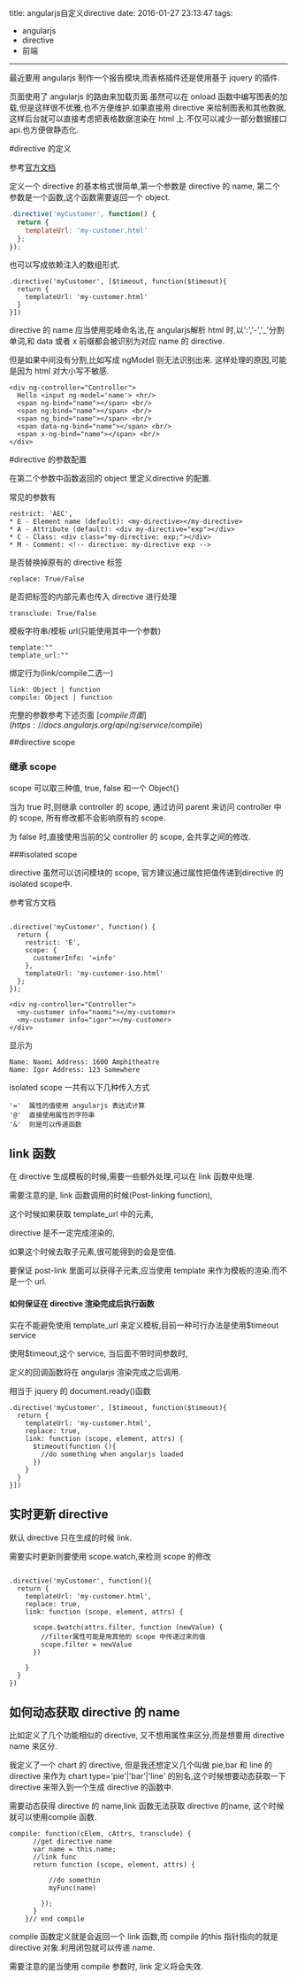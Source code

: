 title: angularjs自定义directive
date: 2016-01-27 23:13:47
tags:
- angularjs
- directive
- 前端
---

最近要用 angularjs 制作一个报告模块,而表格插件还是使用基于 jquery 的插件.

页面使用了 angularjs 的路由来加载页面.虽然可以在 onload 函数中编写图表的加载,但是这样很不优雅,也不方便维护.如果直接用 directive 来绘制图表和其他数据,这样后台就可以直接考虑把表格数据渲染在 html 上.不仅可以减少一部分数据接口api.也方便做静态化.

<!--more-->

#directive 的定义

参考[官方文档](https://docs.angularjs.org/guide/directive)

定义一个 directive 的基本格式很简单,第一个参数是 directive 的 name, 第二个参数是一个函数,这个函数需要返回一个 object. 

```javascript
.directive('myCustomer', function() {
  return {
    templateUrl: 'my-customer.html'
  };
});
```

也可以写成依赖注入的数组形式.

```
.directive('myCustomer', [$timeout, function($timeout){
  return {
    templateUrl: 'my-customer.html'
  }
}])

```

directive 的 name 应当使用驼峰命名法,在 angularjs解析 html 时,以':','-','_'分割单词,和 data 或者 x 前缀都会被识别为对应 name 的 directive.

但是如果中间没有分割,比如写成 ngModel 则无法识别出来. 这样处理的原因,可能是因为 html 对大小写不敏感.

```
<div ng-controller="Controller">
  Hello <input ng-model='name'> <hr/>
  <span ng-bind="name"></span> <br/>
  <span ng:bind="name"></span> <br/>
  <span ng_bind="name"></span> <br/>
  <span data-ng-bind="name"></span> <br/>
  <span x-ng-bind="name"></span> <br/>
</div>
```


#directive 的参数配置

在第二个参数中函数返回的 object 里定义directive 的配置.

常见的参数有

```
restrict: 'AEC',
* E - Element name (default): <my-directive></my-directive>
* A - Attribute (default): <div my-directive="exp"></div>
* C - Class: <div class="my-directive: exp;"></div>
* M - Comment: <!-- directive: my-directive exp -->
```

是否替换掉原有的 directive 标签
```
replace: True/False
```

是否把标签的内部元素也传入 directive 进行处理
```
transclude: True/False
```

模板字符串/模板 url(只能使用其中一个参数)
```
template:""
template_url:""
```

绑定行为(link/compile二选一)

```
link: Object | function
compile: Object | function
```

完整的参数参考下述页面
[$compile 页面](https://docs.angularjs.org/api/ng/service/$compile)

##directive scope 

### 继承 scope

scope 可以取三种值, true, false 和一个 Object{}

当为 true 时,则继承 controller 的 scope, 通过访问 parent 来访问 controller 中的 scope, 所有修改都不会影响原有的 scope.

为 false 时,直接使用当前的父 controller 的 scope, 会共享之间的修改.

###isolated scope

directive 虽然可以访问模块的 scope, 官方建议通过属性把值传递到directive 的isolated scope中.

参考官方文档

```

.directive('myCustomer', function() {
  return {
    restrict: 'E',
    scope: {
      customerInfo: '=info'
    },
    templateUrl: 'my-customer-iso.html'
  };
});

<div ng-controller="Controller">
  <my-customer info="naomi"></my-customer>
  <my-customer info="igor"></my-customer>
</div>

```
显示为

```
Name: Naomi Address: 1600 Amphitheatre
Name: Igor Address: 123 Somewhere
```

isolated scope 一共有以下几种传入方式
``` 
'='  属性的值使用 angularjs 表达式计算
'@'  直接使用属性的字符串
'&'  则是可以传递函数

```

## link 函数

在 directive 生成模板的时候,需要一些额外处理,可以在 link 函数中处理.

需要注意的是, link 函数调用的时候(Post-linking function), 

这个时候如果获取 template_url 中的元素,

directive 是不一定完成渲染的,

如果这个时候去取子元素,很可能得到的会是空值.

要保证 post-link 里面可以获得子元素,应当使用 template 来作为模板的渲染.而不是一个 url.

#### 如何保证在 directive 渲染完成后执行函数

实在不能避免使用 template_url 来定义模板,目前一种可行办法是使用$timeout service

使用$timeout,这个 service, 当后面不带时间参数时,

定义的回调函数将在 angularjs 渲染完成之后调用.

相当于 jquery 的 document.ready()函数

```
.directive('myCustomer', [$timeout, function($timeout){
  return {
    templateUrl: 'my-customer.html',
    replace: true,
    link: function (scope, element, attrs) {
      $timeout(function (){
        //do something when angularjs loaded
      })
    }
  }
}])

```

## 实时更新 directive

默认 directive 只在生成的时候 link.

需要实时更新则要使用 scope.watch,来检测 scope 的修改

```

.directive('myCustomer', function(){
  return {
    templateUrl: 'my-customer.html',
    replace: true,
    link: function (scope, element, attrs) {

      scope.$watch(attrs.filter, function (newValue) {
        //filter属性可能是用其他的 scope 中传递过来的值        
        scope.filter = newValue
      })

    }
  }
})

```

## 如何动态获取 directive 的 name

比如定义了几个功能相似的 directive, 又不想用属性来区分,而是想要用 directive name 来区分.

我定义了一个 chart 的 directive, 但是我还想定义几个叫做 pie,bar 和 line 的 directive 
来作为 chart type='pie'|'bar'|'line' 的别名,这个时候想要动态获取一下 directive 来带入到一个生成 directive 的函数中.

需要动态获得 directive 的 name,link 函数无法获取 directive 的name, 这个时候就可以使用compile 函数.

```
compile: function(cElem, cAttrs, transclude) {
      //get directive name
      var name = this.name;
      //link func
      return function (scope, element, attrs) {
          
          //do somethin
          myFunc(name)

        });
      }
    }// end compile
```

compile 函数定义就是会返回一个 link 函数,而 compile 的this 指针指向的就是 directive 对象.利用闭包就可以传递 name.

需要注意的是当使用 compile 参数时, link 定义将会失效.















